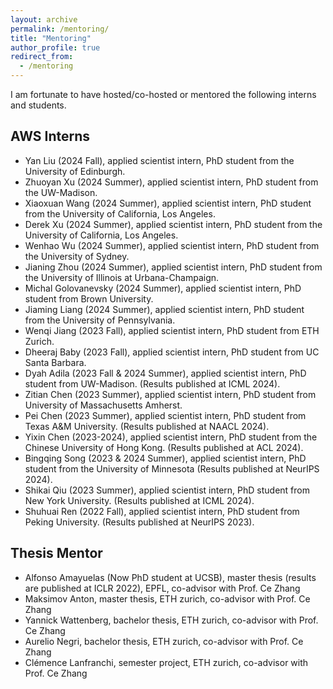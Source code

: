```yaml
---
layout: archive
permalink: /mentoring/
title: "Mentoring"
author_profile: true
redirect_from: 
  - /mentoring
---
```



I am fortunate to have hosted/co-hosted or mentored the following interns and students.

## AWS Interns
* Yan Liu (2024 Fall), applied scientist intern, PhD student from the University of Edinburgh.
* Zhuoyan Xu (2024 Summer), applied scientist intern, PhD student from the UW-Madison.
* Xiaoxuan Wang (2024 Summer), applied scientist intern,  PhD student from the University of California, Los Angeles.
* Derek Xu (2024 Summer), applied scientist intern, PhD student from the University of California, Los Angeles.
* Wenhao Wu (2024 Summer), applied scientist intern, PhD student from the University of Sydney.
* Jianing Zhou (2024 Summer), applied scientist intern, PhD student from the University of Illinois at Urbana-Champaign.
* Michal Golovanevsky (2024 Summer), applied scientist intern, PhD student from Brown University.
* Jiaming Liang (2024 Summer), applied scientist intern, PhD student from the University of Pennsylvania.
* Wenqi Jiang (2023 Fall), applied scientist intern, PhD student from ETH Zurich.
* Dheeraj Baby (2023 Fall), applied scientist intern, PhD student from UC Santa Barbara.
* Dyah Adila (2023 Fall & 2024 Summer), applied scientist intern, PhD student from UW-Madison. (Results published at ICML 2024).
* Zitian Chen (2023 Summer),  applied scientist intern, PhD student from University of Massachusetts Amherst.
* Pei Chen (2023 Summer), applied scientist intern, PhD student from Texas A&M University. (Results published at NAACL 2024).
* Yixin Chen (2023-2024), applied scientist intern, PhD student from the Chinese University of Hong Kong. (Results published at ACL 2024).
* Bingqing Song (2023 & 2024 Summer), applied scientist intern, PhD student from the University of Minnesota (Results published at NeurIPS 2024).
* Shikai Qiu (2023 Summer), applied scientist intern, PhD student from New York University. (Results published at ICML 2024).
* Shuhuai Ren (2022 Fall), applied scientist intern, PhD student from Peking University. (Results published at NeurIPS 2023).

## Thesis Mentor
* Alfonso Amayuelas (Now PhD student at UCSB), master thesis (results are published at ICLR 2022), EPFL, co-advisor with Prof. Ce Zhang
* Maksimov Anton, master thesis, ETH zurich, co-advisor with Prof. Ce Zhang
* Yannick Wattenberg, bachelor thesis, ETH zurich, co-advisor with Prof. Ce Zhang
* Aurelio Negri, bachelor thesis, ETH zurich, co-advisor with Prof. Ce Zhang
* Clémence Lanfranchi, semester project, ETH zurich, co-advisor with Prof. Ce Zhang
